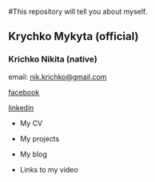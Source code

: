 #This repository will tell you about myself.

## Krychko Mykyta (official) 

### Krichko Nikita (native)

email: [nik.krichko@gmail.com](nik.krichko@gmail.com)

[facebook](https://www.facebook.com/nik.krichko)

[linkedin](https://www.linkedin.com/in/nikita-krychko-9bb14853/)


* My CV

* My projects


* My blog

* Links to my video
